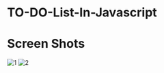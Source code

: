 # TO-DO-List-In-Javascript

# Screen Shots
![1](https://user-images.githubusercontent.com/93428433/157182596-0528f7bc-a318-4c0e-bdb0-26b614c69341.jpg)
![2](https://user-images.githubusercontent.com/93428433/157182603-1952e6c2-8448-475a-9f35-a5e8f1594a7c.jpg)
